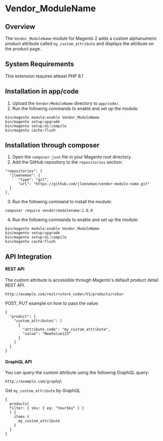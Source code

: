# Vendor_ModuleName

## Overview
The `Vendor_ModuleName` module for Magento 2 adds a custom alphanumeric product attribute called `my_custom_attribute` and displays the attribute on the product page.

## System Requirements
This extension requires atleast PHP 8.1

## Installation in app/code
1. Upload the `Vendor/ModuleName` directory to `app/code/`.
2. Run the following commands to enable and set up the module:
```
bin/magento module:enable Vendor_ModuleName
bin/magento setup:upgrade
bin/magento setup:di:compile
bin/magento cache:flush
```

## Installation through composer
1. Open the `composer.json` file in your Magento root directory.
2. Add the GitHub repository to the `repositories` section:
```
"repositories": [
  "jleeneman": {
      "type": "git",
      "url": "https://github.com/jleeneman/vendor-module-name.git"
  }
],
```
3. Run the following command to install the module:
```
composer require vendor/modulename:1.0.0
```
4. Run the following commands to enable and set up the module:
```
bin/magento module:enable Vendor_ModuleName
bin/magento setup:upgrade
bin/magento setup:di:compile
bin/magento cache:flush
```

## API Integration
#### REST API
The custom attribute is accessible through Magento's default product detail REST API.

`http://example.com/rest/<store_code>/V1/products/<sku>`

POST, PUT example on how to pass the value:
```
{
  "product": {
    "custom_attributes": [
      {
        "attribute_code": "my_custom_attribute",
        "value": "NewValue123"
      }
    ]
  }
}
```

#### GraphQL API
You can query the custom attribute using the following GraphQL query:

`http://example.com/graphql`

Get `my_custom_attribute` by GraphQL
```
{
  products(
  filter: { sku: { eq: "YourSku" } }
  ) {
    items {
      my_custom_attribute
    }
  }
}
```
